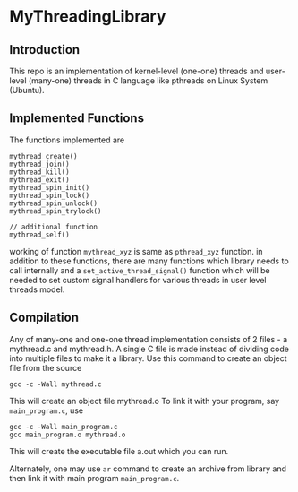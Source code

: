 # MyThreadingLibrary

## Introduction
This repo is an implementation of kernel-level (one-one) threads and user-level (many-one) threads
in C language like pthreads on Linux System (Ubuntu).

## Implemented Functions

The functions implemented are

```
mythread_create()
mythread_join()
mythread_kill()
mythread_exit()
mythread_spin_init()
mythread_spin_lock()
mythread_spin_unlock()
mythread_spin_trylock()

// additional function
mythread_self()
```

working of function `mythread_xyz` is same as `pthread_xyz` function.
in addition to these functions, there are many functions which library needs to call internally
and a `set_active_thread_signal()` function which will be needed to set custom signal handlers
for various threads in user level threads model.

## Compilation

Any of many-one and one-one thread implementation consists of 2 files - a mythread.c and mythread.h.
A single C file is made instead of dividing code into multiple files to make it a library.
Use this command to create an object file from the source

`gcc -c -Wall mythread.c`

This will create an object file mythread.o
To link it with your program, say `main_program.c`, use

```
gcc -c -Wall main_program.c
gcc main_program.o mythread.o
```

This will create the executable file a.out which you can run.

Alternately, one may use `ar` command to create an archive from library and then link it with main
program `main_program.c`.


